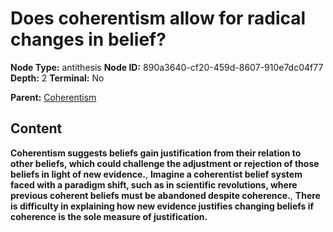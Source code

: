 # Does coherentism allow for radical changes in belief?

**Node Type:** antithesis
**Node ID:** 890a3640-cf20-459d-8607-910e7dc04f77
**Depth:** 2
**Terminal:** No

**Parent:** [Coherentism](coherentism.md)

## Content

**Coherentism suggests beliefs gain justification from their relation to other beliefs, which could challenge the adjustment or rejection of those beliefs in light of new evidence.**, **Imagine a coherentist belief system faced with a paradigm shift, such as in scientific revolutions, where previous coherent beliefs must be abandoned despite coherence.**, **There is difficulty in explaining how new evidence justifies changing beliefs if coherence is the sole measure of justification.**
